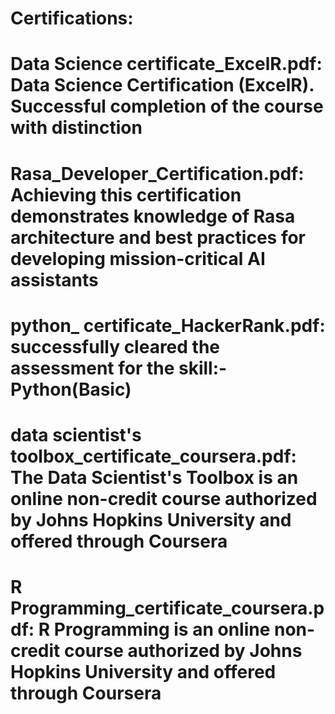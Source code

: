 # Certifications: 

# Data Science certificate_ExcelR.pdf: Data Science Certification (ExcelR). Successful completion of the course with distinction

# Rasa_Developer_Certification.pdf: Achieving this certification demonstrates knowledge of Rasa architecture and best practices for developing mission-critical AI assistants

# python_ certificate_HackerRank.pdf: successfully cleared the assessment for the skill:- Python(Basic) 

# data scientist's toolbox_certificate_coursera.pdf: The Data Scientist's Toolbox is an online non-credit course authorized by Johns Hopkins University and offered through Coursera

# R Programming_certificate_coursera.pdf: R Programming is an online non-credit course authorized by Johns Hopkins University and offered through Coursera

